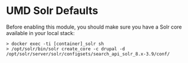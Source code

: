# UMD Solr Defaults

Before enabling this module, you should make sure you have a Solr core available in your local stack:

```
> docker exec -ti [container]_solr sh
> /opt/solr/bin/solr create_core -c drupal -d /opt/solr/server/solr/configsets/search_api_solr_8.x-3.9/conf/
```
